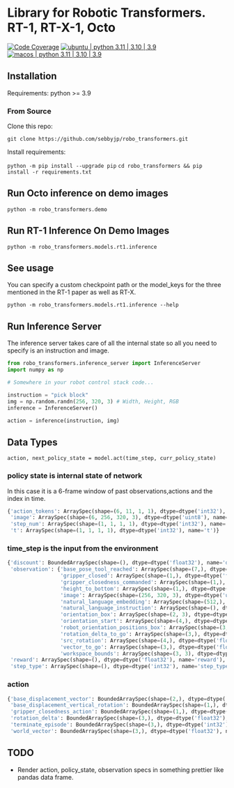 # Library for Robotic Transformers. RT-1, RT-X-1, Octo

[![Code Coverage](https://codecov.io/gh/sebbyjp/dgl_ros/branch/code_cov/graph/badge.svg?token=9225d677-c4f2-4607-a9dd-8c22446f13bc)](https://codecov.io/gh/sebbyjp/dgl_ros)
[![ubuntu | python 3.11 | 3.10 | 3.9](https://github.com/sebbyjp/robo_transformers/actions/workflows/ubuntu.yml/badge.svg)](https://github.com/sebbyjp/robo_transformers/actions/workflows/ubuntu.yml)
[![macos | python 3.11 | 3.10 | 3.9](https://github.com/sebbyjp/robo_transformers/actions/workflows/macos.yml/badge.svg)](https://github.com/sebbyjp/robo_transformers/actions/workflows/macos.yml)

## Installation

Requirements:
python >= 3.9

### From Source

Clone this repo:

`git clone https://github.com/sebbyjp/robo_transformers.git`

Install requirements:

`python -m pip install --upgrade pip`
`cd robo_transformers && pip install -r requirements.txt`

## Run Octo inference on demo images

`python -m robo_transformers.demo`
  
## Run RT-1 Inference On Demo Images

`python -m robo_transformers.models.rt1.inference`

## See usage

You can specify a custom checkpoint path or the model_keys for the three mentioned in the RT-1 paper as well as RT-X.

`python -m robo_transformers.models.rt1.inference --help`

## Run Inference Server

The inference server takes care of all the internal state so all you need to specify is an instruction and image.

```python
from robo_transformers.inference_server import InferenceServer
import numpy as np

# Somewhere in your robot control stack code...

instruction = "pick block"
img = np.random.randn(256, 320, 3) # Width, Height, RGB
inference = InferenceServer()

action = inference(instruction, img)
```

## Data Types

`action, next_policy_state = model.act(time_step, curr_policy_state)`

### policy state is internal state of network

In this case it is a 6-frame window of past observations,actions and the index in time.

```python
{'action_tokens': ArraySpec(shape=(6, 11, 1, 1), dtype=dtype('int32'), name='action_tokens'),
 'image': ArraySpec(shape=(6, 256, 320, 3), dtype=dtype('uint8'), name='image'),
 'step_num': ArraySpec(shape=(1, 1, 1, 1), dtype=dtype('int32'), name='step_num'),
 't': ArraySpec(shape=(1, 1, 1, 1), dtype=dtype('int32'), name='t')}
 ```

### time_step is the input from the environment

```python
{'discount': BoundedArraySpec(shape=(), dtype=dtype('float32'), name='discount', minimum=0.0, maximum=1.0),
 'observation': {'base_pose_tool_reached': ArraySpec(shape=(7,), dtype=dtype('float32'), name='base_pose_tool_reached'),
                 'gripper_closed': ArraySpec(shape=(1,), dtype=dtype('float32'), name='gripper_closed'),
                 'gripper_closedness_commanded': ArraySpec(shape=(1,), dtype=dtype('float32'), name='gripper_closedness_commanded'),
                 'height_to_bottom': ArraySpec(shape=(1,), dtype=dtype('float32'), name='height_to_bottom'),
                 'image': ArraySpec(shape=(256, 320, 3), dtype=dtype('uint8'), name='image'),
                 'natural_language_embedding': ArraySpec(shape=(512,), dtype=dtype('float32'), name='natural_language_embedding'),
                 'natural_language_instruction': ArraySpec(shape=(), dtype=dtype('O'), name='natural_language_instruction'),
                 'orientation_box': ArraySpec(shape=(2, 3), dtype=dtype('float32'), name='orientation_box'),
                 'orientation_start': ArraySpec(shape=(4,), dtype=dtype('float32'), name='orientation_in_camera_space'),
                 'robot_orientation_positions_box': ArraySpec(shape=(3, 3), dtype=dtype('float32'), name='robot_orientation_positions_box'),
                 'rotation_delta_to_go': ArraySpec(shape=(3,), dtype=dtype('float32'), name='rotation_delta_to_go'),
                 'src_rotation': ArraySpec(shape=(4,), dtype=dtype('float32'), name='transform_camera_robot'),
                 'vector_to_go': ArraySpec(shape=(3,), dtype=dtype('float32'), name='vector_to_go'),
                 'workspace_bounds': ArraySpec(shape=(3, 3), dtype=dtype('float32'), name='workspace_bounds')},
 'reward': ArraySpec(shape=(), dtype=dtype('float32'), name='reward'),
 'step_type': ArraySpec(shape=(), dtype=dtype('int32'), name='step_type')}
 ```

### action

```python
{'base_displacement_vector': BoundedArraySpec(shape=(2,), dtype=dtype('float32'), name='base_displacement_vector', minimum=-1.0, maximum=1.0),
 'base_displacement_vertical_rotation': BoundedArraySpec(shape=(1,), dtype=dtype('float32'), name='base_displacement_vertical_rotation', minimum=-3.1415927410125732, maximum=3.1415927410125732),
 'gripper_closedness_action': BoundedArraySpec(shape=(1,), dtype=dtype('float32'), name='gripper_closedness_action', minimum=-1.0, maximum=1.0),
 'rotation_delta': BoundedArraySpec(shape=(3,), dtype=dtype('float32'), name='rotation_delta', minimum=-1.5707963705062866, maximum=1.5707963705062866),
 'terminate_episode': BoundedArraySpec(shape=(3,), dtype=dtype('int32'), name='terminate_episode', minimum=0, maximum=1),
 'world_vector': BoundedArraySpec(shape=(3,), dtype=dtype('float32'), name='world_vector', minimum=-1.0, maximum=1.0)}
 ```

## TODO

- Render action, policy_state, observation specs in something prettier like pandas data frame.
